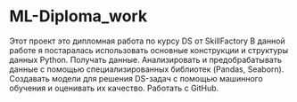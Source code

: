 # ML-Diploma_work

Этот проект это дипломная работа по курсу DS от SkillFactory
В данной работе я постаралась использовать основные конструкции и структуры данных Python. Получать данные. Анализировать и предобрабатывать данные с помощью специализированных библиотек (Pandas, Seaborn).
Создавать модели для решения DS-задач с помощью машинного обучения и оценивать их качество.
Работать с GitHub.

